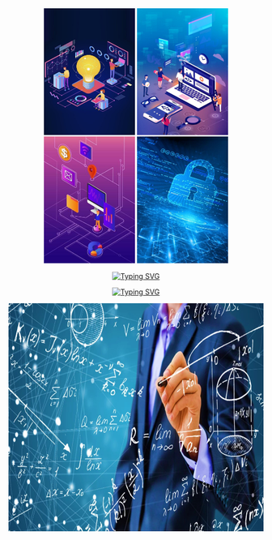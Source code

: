 <div align="center">
  <img src="./img_readme/pic3" alt="Banner" width="180" height="250">
  <img src="./img_readme/pic4" alt="Banner" width="180" height="250">
  <img src="./img_readme/pic5" alt="Banner" width="180" height="250">
  <img src="./img_readme/pic6" alt="Banner" width="180" height="250">
</div>
<p align="center">
  <!-- Typing SVG by DenverCoder1 - https://github.com/DenverCoder1/readme-typing-svg -->
    <a href="https://git.io/typing-svg"><img src="https://readme-typing-svg.demolab.com?font=Fira+Code&weight=999&size=60&pause=1000&color=C8F2EF&width=850&height=80&lines=%7CWELCOM+TO+OUR+PROJECT%7C" alt="Typing SVG" /></a>
</p>
<p align="center">
  <!-- Typing SVG by DenverCoder1 - https://github.com/DenverCoder1/readme-typing-svg -->
    <a href="https://git.io/typing-svg"><img src="https://readme-typing-svg.demolab.com?font=Fira+Code&weight=700&size=50&pause=1000&color=F96666&repeat=false&width=400&height=110&lines=Smart+Portfolio+Optimization" alt="Typing SVG" /></a>
    <p>
    <p>
</p>
<div align="center">
  <img src="./img_readme/pic2.jpg" alt="Banner" width="700" height="450">
</div>

